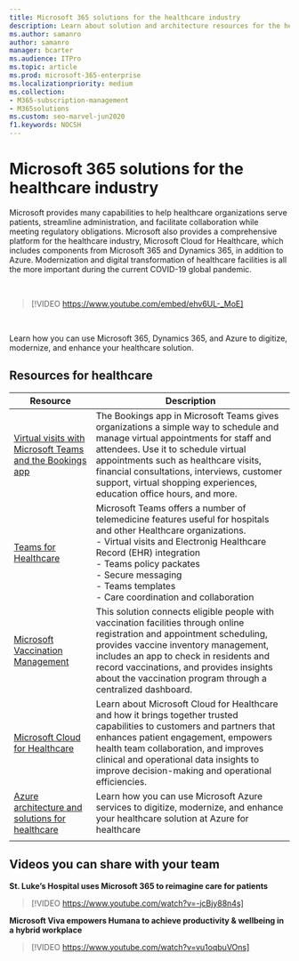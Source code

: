 ```yaml
---
title: Microsoft 365 solutions for the healthcare industry
description: Learn about solution and architecture resources for the healthcare industry using Microsoft 365
ms.author: samanro
author: samanro
manager: bcarter
ms.audience: ITPro
ms.topic: article
ms.prod: microsoft-365-enterprise
ms.localizationpriority: medium
ms.collection: 
- M365-subscription-management
- M365solutions
ms.custom: seo-marvel-jun2020
f1.keywords: NOCSH
---
```


# Microsoft 365 solutions for the healthcare industry

Microsoft provides many capabilities to help healthcare organizations serve patients, streamline administration, and facilitate collaboration while meeting regulatory obligations. Microsoft also provides a comprehensive platform for the healthcare industry, Microsoft Cloud for Healthcare, which includes components from  Microsoft 365 and Dynamics 365, in addition to Azure. Modernization and digital transformation of healthcare facilities is all the more important during the current COVID-19 global pandemic.

<br>

> [!VIDEO https://www.youtube.com/embed/ehv6UL-_MoE]

<br>

Learn how you can use Microsoft 365, Dynamics 365, and Azure to digitize, modernize, and enhance your healthcare solution.

## Resources for healthcare

|Resource |Description  |
|---------|---------|
|  [Virtual visits with Microsoft Teams and the Bookings app](https://docs.microsoft.com/microsoftteams/expand-teams-across-your-org/bookings-virtual-visits)  |      The Bookings app in Microsoft Teams gives organizations a simple way to schedule and manage virtual appointments for staff and attendees. Use it to schedule virtual appointments such as healthcare visits, financial consultations, interviews, customer support, virtual shopping experiences, education office hours, and more.   |
|[Teams for Healthcare ](https://docs.microsoft.com/MicrosoftTeams/expand-teams-across-your-org/healthcare/teams-in-hc)    |  Microsoft Teams offers a number of telemedicine features useful for hospitals and other Healthcare organizations. <br>- Virtual visits and Electronig Healthcare Record (EHR) integration<br>- Teams policy packates<br>- Secure messaging<br>- Teams templates<br>- Care coordination and collaboration      |
|[Microsoft Vaccination Management](/dynamics365/industry/vaccination-management/overview)| This solution connects eligible people with vaccination facilities through online registration and appointment scheduling, provides vaccine inventory management, includes an app to check in residents and record vaccinations, and provides insights about the vaccination program through a centralized dashboard.|
|[Microsoft Cloud for Healthcare](https://docs.microsoft.com/industry/healthcare/overview)  | Learn about Microsoft Cloud for Healthcare and how it brings together trusted capabilities to customers and partners that enhances patient engagement, empowers health team collaboration, and improves clinical and operational data insights to improve decision-making and operational efficiencies.     |
| [Azure architecture and solutions for healthcare](https://docs.microsoft.com/azure/architecture/industries/healthcare)| Learn how you can use Microsoft Azure services to digitize, modernize, and enhance your healthcare solution at Azure for healthcare|
| | |

## Videos you can share with your team

**St. Luke’s Hospital uses Microsoft 365 to reimagine care for patients**
> [!VIDEO https://www.youtube.com/watch?v=-jcBjy88n4s]

**Microsoft Viva empowers Humana to achieve productivity & wellbeing in a hybrid workplace**
> [!VIDEO https://www.youtube.com/watch?v=vu1oqbuVOns]


